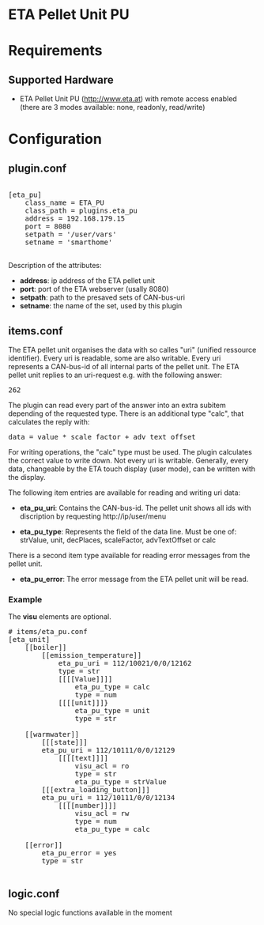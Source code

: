 # ETA Pellet Unit PU

# Requirements

## Supported Hardware

* ETA Pellet Unit PU (http://www.eta.at) with remote access enabled (there are 3 modes available: none, readonly, read/write)

# Configuration
## plugin.conf

<pre>

[eta_pu]
    class_name = ETA_PU
    class_path = plugins.eta_pu
    address = 192.168.179.15
    port = 8080
    setpath = '/user/vars'
    setname = 'smarthome'

</pre>

Description of the attributes:

* __address__: ip address of the ETA pellet unit
* __port__: port of the ETA webserver (usally 8080)
* __setpath__: path to the presaved sets of CAN-bus-uri
* __setname__: the name of the set, used by this plugin

## items.conf

The ETA pellet unit organises the data with so calles "uri" (unified ressource identifier). Every uri is readable, some are also writable.
Every uri represents a CAN-bus-id of all internal parts of the pellet unit.
The ETA pellet unit replies to an uri-request e.g. with the following answer:
<pre>
<value uri="/user/var/112/10021/0/0/12162" strValue="26" unit="°C" decPlaces="0" scaleFactor="10" advTextOffset="0">262</value>
</pre>

The plugin can read every part of the answer into an extra subitem depending of the requested type. There is an additional type "calc", that calculates the reply with:
<pre>
data = value * scale_factor + adv_text_offset
</pre>
For writing operations, the "calc" type must be used. The plugin calculates the correct value to write down. Not every uri is writable. Generally, every data, changeable by the ETA touch display (user mode), can be written with the display.

The following item entries are available for reading and writing uri data:

* __eta_pu_uri__: Contains the CAN-bus-id. The pellet unit shows all ids with discription by requesting http://ip/user/menu

* __eta_pu_type__: Represents the field of the data line. Must be one of: strValue, unit, decPlaces, scaleFactor, advTextOffset or calc

There is a second item type available for reading error messages from the pellet unit.

* __eta_pu_error__: The error message from the ETA pellet unit will be read.


### Example
The __visu__ elements are optional.
<pre>
# items/eta_pu.conf
[eta_unit]
    [[boiler]]
        [[emission_temperature]]
            eta_pu_uri = 112/10021/0/0/12162
            type = str
            [[[[Value]]]]
                eta_pu_type = calc
                type = num
            [[[[unit]]]}
                eta_pu_type = unit
                type = str

    [[warmwater]]
        [[[state]]]
        eta_pu_uri = 112/10111/0/0/12129
            [[[[text]]]]
                visu_acl = ro
                type = str
                eta_pu_type = strValue
        [[[extra_loading_button]]]
        eta_pu_uri = 112/10111/0/0/12134
            [[[[number]]]]
                visu_acl = rw
                type = num
                eta_pu_type = calc

    [[error]]
        eta_pu_error = yes
        type = str

</pre>

## logic.conf

No special logic functions available in the moment


